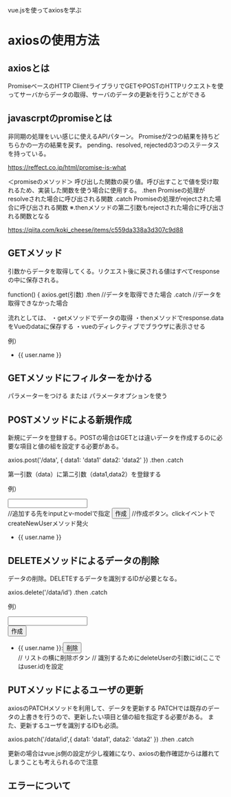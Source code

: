 vue.jsを使ってaxiosを学ぶ

# axiosの使用方法
## axiosとは
PromiseベースのHTTP ClientライブラリでGETやPOSTのHTTPリクエストを使ってサーバからデータの取得、サーバのデータの更新を行うことができる

## javascrptのpromiseとは
非同期の処理をいい感じに使えるAPIパターン。
Promiseが2つの結果を持ちどちらかの一方の結果を戻す。
pending、resolved, rejectedの3つのステータスを持っている。

https://reffect.co.jp/html/promise-is-what

＜promiseのメソッド＞
呼び出した関数の戻り値。呼び出すことで値を受け取れるため、実装した関数を使う場合に使用する。
.then Promiseの処理がresolveされた場合に呼び出される関数
.catch Promiseの処理がrejectされた場合に呼び出される関数
※.thenメソッドの第二引数もrejectされた場合に呼び出される関数となる

https://qiita.com/koki_cheese/items/c559da338a3d307c9d88

## GETメソッド
引数からデータを取得してくる。リクエスト後に戻される値はすべてresponseの中に保存される。

function() {
  axios.get(引数)
    .then  //データを取得できた場合
    .catch //データを取得できなかった場合

流れとしては、
・getメソッドでデータの取得
・thenメソッドでresponse.dataをVueのdataに保存する
・vueのディレクティブでブラウザに表示させる

例）
<!DOCTYPE html>
<html lang="ja">
<head>
  <meta charset="UTF-8">
</head>

<body>
  <div id="app">
    <ul>
      <li v-for="user in users">{{ user.name }}</li>
    </ul>  
  </div>

<script>
new Vue({
  el: '#app',  //scriptが有効なid
  data: {
    users: []  //取得先の場所（ここでは配列）を用意する
  },
  mounted :function(){
    axios.get('https://jsonplaceholder.typicode.com/users')
          .then(response => this.users = response.data)
          .catch(response => console.log(response))
  }
})
</script> 
</body>
</html>

## GETメソッドにフィルターをかける
パラメーターをつける または パラメータオプションを使う


## POSTメソッドによる新規作成
新規にデータを登録する。POSTの場合はGETとは違いデータを作成するのに必要な項目と値の組を設定する必要がある。

axios.post('/data', {
  data1: 'data1'
  data2: 'data2'
})
 .then
 .catch

第一引数（data）に第二引数（data1,data2）を登録する

例）
<!DOCTYPE html>
<html lang="ja">
<head>
  <meta charset="UTF-8">
</head>

<body>
  <div id="app">
    <input v-model="name"><br> 
      //追加する先をinputとv-modelで指定
    <button v-on:click="createNewUser">作成</button> 
      //作成ボタン。clickイベントでcreateNewUserメソッド発火
    <ul>
      <li v-for="user in users">{{ user.name }}</li>
    </ul>
    </div>

<script>
new Vue({
  el: '#app',
  data: {
    users: [],
    name:''    //postで登録するdataの場所(DBならカラム)
  },
  methods :{  //methodsプロパティ
    createNewUser: function(){  //メソッド名: function()実行する関数
      axios.post('https://jsonplaceholder.typicode.com/users', {
            name: this.name
           })
          .then(response => this.users.unshift(response.data)) //data配列の先頭に追加
          .catch(response => console.log(response))     
    }
  },
  mounted :function(){
    axios.get('https://jsonplaceholder.typicode.com/users')
          .then(response => this.users = response.data)
          .catch(response => console.log(response))
  }
})
</script> 
</body>
</html>


## DELETEメソッドによるデータの削除
データの削除。DELETEするデータを識別するIDが必要となる。

axios.delete('/data/id')
 .then
 .catch

例）
<!DOCTYPE html>
<html lang="ja">
<head>
  <meta charset="UTF-8">
</head>

<body>
  <div id="app">
    <input v-model="name"><br>
    <button v-on:click="createNewUser">作成</button>
    <ul>
      <li v-for="user in users">{{ user.name }}:<button v-on:click="deleteUser(user.id)">削除</button></li>
      // リストの横に削除ボタン
      // 識別するためにdeleteUserの引数にid(ここではuser.id)を設定
    </ul>
    </div>


<script src="https://cdn.jsdelivr.net/npm/vue/dist/vue.js"></script>
<script src="https://unpkg.com/axios/dist/axios.min.js"></script>

<script>
new Vue({
  el: '#app',
  data: {
    users: [],
    name:''
  },
  methods :{
    createNewUser: function(){
      axios.post('https://jsonplaceholder.typicode.com/users', {
            name: this.name
           })
          .then(response => this.users.unshift(response.data))
          .catch(response => console.log(response))     
    },
    deleteUser: function(id){
      axios.delete('https://jsonplaceholder.typicode.com/users/' + id)
          .then(response => console.log(response))
          .catch(response => console.log(response)) 
    },
  },
  mounted :function(){
    axios.get('https://jsonplaceholder.typicode.com/users')
          .then(response => this.users = response.data)
          .catch(response => console.log(response))
  }
})
</script> 
</body>
</html>

## PUTメソッドによるユーザの更新
axiosのPATCHメソッドを利用して、データを更新する
PATCHでは既存のデータの上書きを行うので、更新したい項目と値の組を指定する必要がある。
また、更新するユーザを識別するIDも必須。

axios.patch('/data/id',{
   data1: 'data1',
   data2: 'data2'
  })
  .then
  .catch

更新の場合はvue.js側の設定が少し複雑になり、axiosの動作確認からは離れてしまうことも考えられるので注意

## エラーについて